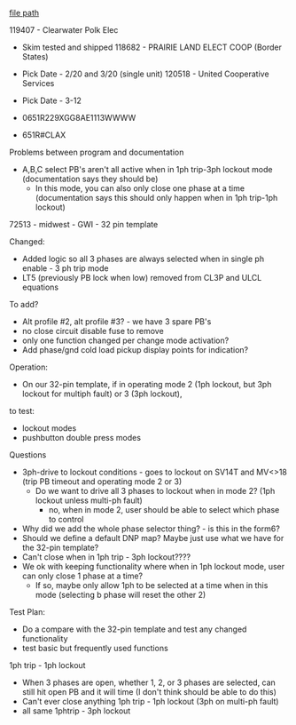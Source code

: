 
[file path](<file:///C:\Users\jnetherton\G&W Electric Co\US-PowerGridAutomation - Documents\_Lazer\Products\FORM 6 EMULATOR>)

119407 - Clearwater Polk Elec
- Skim tested and shipped
118682 - PRAIRIE LAND ELECT COOP (Border States)
- Pick Date - 2/20 and 3/20 (single unit)
120518 - United Cooperative Services
- Pick Date - 3-12

- 0651R229XGG8AE1113WWWW
- 651R#CLAX

Problems between program and documentation
- A,B,C select PB's aren't all active when in 1ph trip-3ph lockout mode (documentation says they should be)
	- In this mode, you can also only close one phase at a time (documentation says this should only happen when in 1ph trip-1ph lockout)

72513 - midwest - GWI - 32 pin template


Changed:
- Added logic so all 3 phases are always selected when in single ph enable - 3 ph trip mode
- LT5 (previously PB lock when low) removed from CL3P and ULCL equations

To add?
- Alt profile #2, alt profile #3? - we have 3 spare PB's
- no close circuit disable fuse to remove
- only one function changed per change mode activation?
- Add phase/gnd cold load pickup display points for indication?


Operation:
- On our 32-pin template, if in operating mode 2 (1ph lockout, but 3ph lockout for multiph fault) or 3 (3ph lockout), 


to test:
- lockout modes
- pushbutton double press modes

Questions
- 3ph-drive to lockout conditions - goes to lockout on SV14T and MV<>18 (trip PB timeout and operating mode 2 or 3)
	- Do we want to drive all 3 phases to lockout when in mode 2? (1ph lockout unless multi-ph fault)
		- no, when in mode 2, user should be able to select which phase to control
- Why did we add the whole phase selector thing? - is this in the form6?
- Should we define a default DNP map? Maybe just use what we have for the 32-pin template?
- Can't close when in 1ph trip - 3ph lockout????
- We ok with keeping functionality where when in 1ph lockout mode, user can only close 1 phase at a time?
	- If so, maybe only allow 1ph to be selected at a time when in this mode (selecting b phase will reset the other 2)



Test Plan:
- Do a compare with the 32-pin template and test any changed functionality
- test basic but frequently used functions



1ph trip - 1ph lockout
- When 3 phases are open, whether 1, 2, or 3 phases are selected, can still hit open PB and it will time (I don't think should be able to do this)
- Can't ever close anything
1ph trip - 1ph lockout (3ph on multi-ph fault)
- all same
1phtrip - 3ph lockout